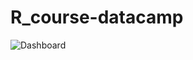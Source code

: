 # R_course-datacamp
 

![Dashboard](https://github.com/hanselpetter/R_course-datacamp/assets/141368939/525e7f0f-e730-4e32-bf9a-1a701e0d28aa)
